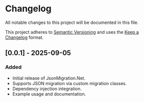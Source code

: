 # Changelog

All notable changes to this project will be documented in this file.

This project adheres to [Semantic Versioning](https://semver.org/) and uses the [Keep a Changelog](https://keepachangelog.com/en/1.0.0/) format.

## [0.0.1] - 2025-09-05

### Added

- Initial release of JsonMigration.Net.
- Supports JSON migration via custom migration classes.
- Dependency injection integration.
- Example usage and documentation.

